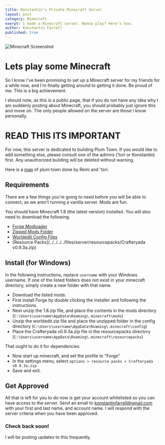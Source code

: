 ```yaml
---
title: Konstantin's Private Minecraft Server
layout: post
category: Minecraft
exerpt: I made a Minecraft server. Wanna play? Here's how.
author: Konstantin Farrell
published: true
---
```


![Minecraft Screenshot](../../../../files/server/img/screenshot.png)

# Lets play some Minecraft

So I know I've been promising to set up a Minecraft server for my friends for a while now, 
and I'm finally getting around to getting it done. Be proud of me. This is a big achievement.

I should note, as this is a public page, that if you do not have any idea why I am suddenly posting
about Minecraft, you should probably just ignore this and move on. The only people allowed on the
server are those I know personally.

# READ THIS ITS IMPORTANT

For now, this server is dedicated to building Plum Town. If you would like to add something else, please consult one of the admins ('tori or Konstantin) first.
Any unauthorized building will be deleted without warning. 

Here is a [map](../../../../files/server/img/map.jpg) of plum town done by Remi and 'tori.

## Requirements

There are a few things you're going to need before you will be able to connect, as we aren't running a vanilla server. Mods are fun.

You should have Minecraft 1.8 (the latest version) installed. You will also need to download the following.

- [Forge Modloader](../../../../files/server/forge/forge-1.8-11.14.1.1334-installer-win.exe)
- [Zipped Mods Folder](../../../../files/server/mods/1.8.zip)
- [Worldedit Config Files](../../../../files/server/config/worldedit.zip)
- [Resource Packs](../../../../files/server/resourcepacks/Crafteryada v0.9.3a.zip)


## Install (for Windows)

In the following instructions, replace `username` with your Windows username. If one of the listed folders does not exist in your minecraft directory, simply create a new folder with that name.

- Download the listed mods.
- First install Forge by double clicking the installer and following the instructions.
- Next unzip the 1.8.zip file, and place the contents in the mods directory (`C:\Users\username\AppData\Roaming\.minecraft\mods`)
- Unzip the worldedit.zip file and place the unzipped folder in the config directory (`C:\Users\username\AppData\Roaming\.minecraft\config`)
- Place the Crafteryada v0.9.3a.zip file in the resourcepacks directory (`C:\Users\username\AppData\Roaming\.minecraft\resourcepacks`)

That ought to do it for dependencies.

- Now start up minecraft, and set the profile to "Forge"
- In the settings menu, select `options > resource packs > Crafteryada v0.9.3a.zip`
- Save and exit.

## Get Approved

All that is left for you to do now is get your account whitelisted so you can have access to the server. Send an email to <konstantinfarrell@gmail.com> with your first and last name, and account name.
I will respond with the server criteria when you have been approved.

### Check back soon!

I will be posting updates to this frequently.
